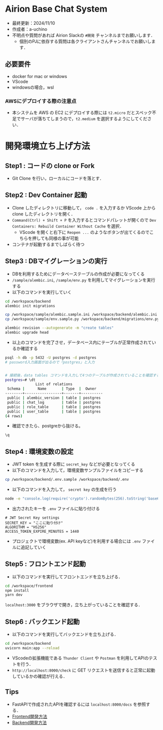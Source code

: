 # Airion Base Chat System
- 最終更新：2024/11/10
- 作成者：a-uchino
- 不明点や質問があれば Airion Slackの `#開発` チャンネルまでお願いします．
    - 個別のPJに依存する質問は各クライアントさんチャンネルでお願いします．

## 必要要件
- docker for mac or windows
- VScode
- windowsの場合，wsl

### AWSにデプロイする際の注意点
- 本システムを AWS の EC2 にデプロイする際には `t2.micro` だとスペック不足でサーバが落ちてしまうので，`t2.medium` を選択するようにしてください．

# 開発環境立ち上げ方法
## Step1 : コードの clone or Fork
- Git Clone を行い，ローカルにコードを落とす．

## Step2 : Dev Container 起動
- Clone したディレクトリに移動して， `code .` を入力するか VScode 上から clone したディレクトリを開く．
- `Command(Ctrl) + Shift + P` を入力するとコマンドパレットが開くので `Dev Containers: Rebuild Container Without Cache` を選択．
    - VScode を開くと右下に `Reopen ...` のようなボタンが出てくるのでこちらを押しても同様の事が可能
- コンテナが起動するまでしばらく待つ

## Step3 : DBマイグレーションの実行
- DBを利用するためにデータベーステーブルの作成が必要になってくる
- `/sample/alembic.ini`, `/sample/env.py` を利用してマイグレーションを実行する
- 以下のコマンドを実行していく
```bash
cd /workspace/backend
alembic init migrations

cp /workspace/sample/alembic.sample.ini /workspace/backend/alembic.ini 
cp /workspace/sample/env.sample.py /workspace/backend/migrations/env.py

alembic revision --autogenerate -m "create tables"
alembic upgrade head
```

- 以上のコマンドを完了させ，データベース内にテーブルが正常作成されているか確認する
```bash
psql -h db -p 5432 -U postgres -d postgres
# password入力画面が出るので「postgres」と入力


# 接続後，data tables コマンドを入力して4つのテーブルが作成されていることを確認する．
postgres=# \dt
              List of relations
 Schema |      Name       | Type  |  Owner   
--------+-----------------+-------+----------
 public | alembic_version | table | postgres
 public | chat_log        | table | postgres
 public | role_table      | table | postgres
 public | user_table      | table | postgres
(4 rows)
```

- 確認できたら、postgreから抜ける。
```bash
\q
```

## Step4 : 環境変数の設定
- JWT token を生成する際に `secret_key` などが必要となってくる
- 以下のコマンドを入力して，環境変数サンプルファイルをコピーする
```bash
cp /workspace/backend/.env.sample /workspace/backend/.env
```
- 以下のコマンドを入力して， `secret key` の生成を行う
```bash
node -e "console.log(require('crypto').randomBytes(256).toString('base64'));"
```
- 出力されたキーを `.env` ファイルに貼り付ける
```text
# JWT Secret Key settings
SECRET_KEY = "ここに貼り付け"
ALGORITHM = "HS256"
ACCESS_TOKEN_EXPIRE_MINUTES = 1440
```
- プロジェクトで環境変数(ex. API keyなど)を利用する場合には `.env` ファイルに追記していく

## Step5 : フロントエンド起動
- 以下のコマンドを実行してフロントエンドを立ち上げる．

```bash
cd /workspace/frontend
npm install
yarn dev
```

`localhost:3000` をブラウザで開き，立ち上がっていることを確認する．

## Step6 : バックエンド起動
- 以下のコマンドを実行してバックエンドを立ち上げる．
```bash
cd /workspace/backend
uvicorn main:app --reload
```

- VScodeの拡張機能である `Thunder Client` や `Postman` を利用してAPIのテストを行う．
- `http://localhost:8000/check` に GET リクエストを送信すると正常に起動しているかの確認が行える．

## Tips
- FastAPIで作成されたAPIを確認するには `localhost:8000/docs` を参照する．
- [Frontend開発方法](/public/frontend.md)
- [Backend開発方法](/public/backend.md)
